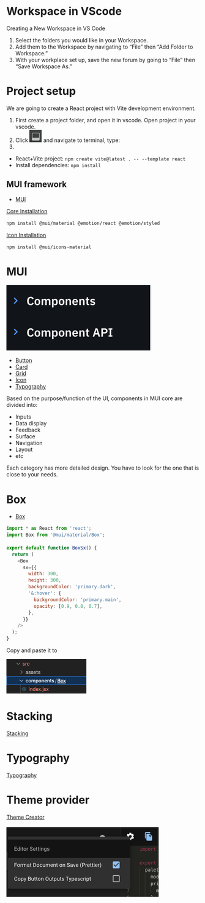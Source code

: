 # Workspace in VScode 

Creating a New Workspace in VS Code  
1. Select the folders you would like in your Workspace.  
2. Add them to the Workspace by navigating to “File” then “Add Folder to Workspace.”   
3. With your workplace set up, save the new forum by going to “File” then “Save Workspace As.”  

# Project setup 

We are going to create a React project with Vite development environment.

  1. First create a project folder, and open it in vscode. Open project in your vscode. 
  2. Click ![](../img/toggle%20panels.png) and navigate to terminal, type:  
  3. 
  * React+Vite project: `npm create vite@latest . -- --template react`
  * Install dependencies: `npm install`
  
## MUI framework

  * [MUI](https://mui.com/material-ui/getting-started/)

[Core Installation](https://mui.com/material-ui/getting-started/installation/)

```bash
npm install @mui/material @emotion/react @emotion/styled
```

[Icon Installation](https://mui.com/material-ui/getting-started/installation/#icons)

```bash
npm install @mui/icons-material
```

# MUI

![](../img/components.png)

  * [Button](https://mui.com/components/buttons/)
  * [Card](https://mui.com/components/cards/)
  * [Grid](https://mui.com/components/grid/)
  * [Icon](https://mui.com/components/icons/)
  * [Typography](https://mui.com/components/typography/)


Based on the purpose/function of the UI, components in MUI core are divided into:

  * Inputs
  * Data display
  * Feedback
  * Surface
  * Navigation  
  * Layout
  * etc

Each category has more detailed design. You have to look for the one that is close to your needs.

# Box

  * [Box](https://mui.com/material-ui/react-box/)

```js
import * as React from 'react';
import Box from '@mui/material/Box';

export default function BoxSx() {
  return (
    <Box
      sx={{
        width: 300,
        height: 300,
        backgroundColor: 'primary.dark',
        '&:hover': {
          backgroundColor: 'primary.main',
          opacity: [0.9, 0.8, 0.7],
        },
      }}
    />
  );
}
```

Copy and paste it to

![](../img/box%20folder.png)

# Stacking

[Stacking](https://mui.com/material-ui/react-stack/)

# Typography

[Typography](https://mui.com/material-ui/react-typography/)

# Theme provider

[Theme Creator](https://zenoo.github.io/mui-theme-creator/)

![](../img/uncheck%20typescript.png)

